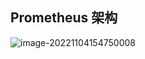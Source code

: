 ## Prometheus 架构

![image-20221104154750008](http://cdn.jayh.club/uPic/image-20221104154750008zi8YzeEqXl6f.png)